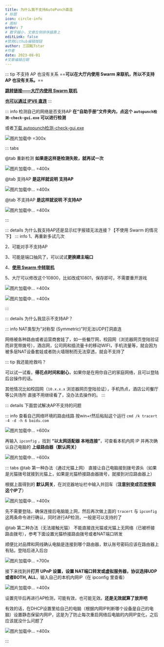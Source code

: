 ```yaml
---
title: 为什么我不支持AutoPunch直连
# 标题
icon: circle-info
# 图标
order: 7
# 数字越小，文章左侧排序越靠上
editLink: false
#禁用Github编辑按钮
author: 三回転Tstar
#作者
date: 2023-08-01
#文章编辑日期
---
```


::: tip 不支持 AP 也没有关系
==**可以在大厅内使用 Swarm 来联机，所以不支持 AP 也没有关系。**==

[**跳转链接——大厅内使用 Swarm 联机**](/Beginners/BeforePlaying.html#%E4%BD%BF%E7%94%A8-swarm-%E7%AD%89%E4%B8%AD%E8%BD%AC-ip-%E5%9C%A8%E5%A4%A7%E5%8E%85%E9%87%8C%E8%81%94%E6%9C%BA)

[**也可以通过 IPV6 直连**](/mods/AdvancedMods/IPv6Mod.html)
:::

::: info 检测自己的网络是否支持AP
**在“自助手册”文件夹内，点这个 `autopunch检测-check-gui.exe` 可以进行检测**

或者[下载 autopunch检测-check-gui.exe](https://gitee.com/sanhuizhuan/SokuMods/releases/download/v1/autopunch%E6%A3%80%E6%B5%8B-check-gui.exe)

![图片加载中 =300x](https://bu.dusays.com/2024/02/28/65defee74c6b5.png " ")

::: tabs

@tab 重新检测
**如果是这样是检测失败，就再试一次**

![图片加载中... =400x](https://bu.dusays.com/2024/01/21/65aca10f90429.webp "再试一次")

@tab 支持AP
**是这样就说明 支持AP**

![图片加载中... =400x](https://bu.dusays.com/2024/01/21/65aca1919e2f4.webp "AP Supported 支持AP")

@tab 不支持AP
**是这样就说明 不支持AP**

![图片加载中... =400x](https://bu.dusays.com/2024/01/21/65aca16127d2a.webp "AP NOT Supported 不支持AP")

:::

::: details 为什么我支持AP还是显示红字报错无法连接？【不使用 Swarm 的情况下】
::: info
1、再重新多试几次

2、可能对手不支持AP

3、可能是端口抽风了，可以试试**更换建主端口**

4、[**使用 Swarm 中转联机**](/Beginners/BeforePlaying.html#%E4%BD%BF%E7%94%A8-swarm-%E7%AD%89%E4%B8%AD%E8%BD%AC-ip-%E5%9C%A8%E5%A4%A7%E5%8E%85%E9%87%8C%E8%81%94%E6%9C%BA)

5、大厅可以修改这个10800，比如改成10801，保存即可，不需要重开游戏

![图片加载中... =400x](https://bu.dusays.com/2024/01/24/65b1333e9f810.png "点开这个 SokuLobbies.ini")

![图片加载中... =400x](https://bu.dusays.com/2024/01/24/65b1333ec7ebc.png "修改这个10800，比如改成10801，保存即可，不需要重开游戏")


:::

::: details 为什么我显示不支持AP？

::: info NAT类型为“对称型 (Symmetric)”时无法UDP打洞直连

网络被各种路由或者运营商套娃了，如一些餐厅网，校园网（浏览器网页登陆验证而非宽带拨号），酒店网，公司网和插流量卡的移动WIFI，手机流量等，就会因为被多层NAT设备套娃或者防火墙限制而无法穿透，就会不支持了

::: tip 我还能抢救吗？

可以试一试看，**得花点时间和耐心**，如果你是在用你自己的家庭网络，且可以登陆后台操作的话。

其他情况比如校园网（`10.x.x.x` 浏览器网页登陆验证），手机热点，酒店公司餐厅等公共场所
直接不用继续看了，没办法去操作的。
:::


::: details 下面尝试解决AP不支持的问题

::: info 查看自己网络环境的路由线路
按win+r然后粘贴这个运行   ```cmd /k tracert -4 -d -h 6 baidu.com```

![图片加载中... =600x](https://bu.dusays.com/2024/01/21/65aca2c7b2cc4.webp "此示例中，他有两个路由器`（192.168.88.1 和 192.168.1.1）`和一个光猫（天翼网关）`（100.xxx）`")

再输入 `ipconfig` ，找到 **“以太网适配器 本地连接”**，可查看本机内网 IP 并再次确认自己电脑的 **上级路由器（默认网关）**

![图片加载中... =600x](https://bu.dusays.com/2024/01/21/65aca347da187.webp "示例中本机内网 IPv4 地址为`192.168.88.4`，默认网关（路由器）为`192.168.88.1`")

::: tabs
@tab 第一种办法（通过光猫上网）
直接让自己电脑接到拨号源头（如果是光猫拨号就接到光猫上，如果是光猫桥接路由器拨号，就接到对应路由器上）

根据上面得到的 **默认网关**，在浏览器地址栏中输入并回车（**注意别变成百度搜索这个IP了**）

![图片加载中... =400x](https://bu.dusays.com/2024/01/21/65acab1ad1174.png "我的默认网关是 192.168.2.1，路由器后台，有的人是光猫拨号（账号和密码在设备底下一般有贴）")

先不需要登陆，确保连接后电脑能上网，然后再次做上面的 `tracert` 与 `ipconfig` 这两条命令进行确认，同时进行AP检测，一般是可以支持的了

@tab 第二种办法（无法接触光猫）
不能直接连光猫或光猫上无网络（已被桥接路由拨号），参考下面设置光猫桥接路由拨号或者NAT端口转发

顺便比对品牌和网线确认电脑是连接到哪个路由器，默认账号密码应该在路由器上有贴，登陆后进入后台

![图片加载中... =700x](https://bu.dusays.com/2024/01/21/65acac7ea8d64.webp "示例，成功登陆路由器后台")


接下来找到并**打开 UPnP 设置，设置 NAT端口转发或虚拟服务器，协议选择UDP或者BOTH, ALL**，输入自己的本机内网IP（在 ipconfig 里查看）

![图片加载中... =400x](https://bu.dusays.com/2024/01/21/65acad7a27a86.webp "路由器一般都有这些设置，光猫如果不是超级管理员账号登陆可能没有")

设置完毕后再进行AP检测，可能有效，也可能无效。**还是无效就算了放弃吧**

有效的话，在DHCP设置里给自己的电脑（根据内网IP判断哪个设备是自己的电脑）设置静态保留内网IP，这是为了防止每次重启网络后电脑的内网IP变化，之后应该就没什么问题了

![图片加载中... =400x](https://bu.dusays.com/2024/01/21/65acadf03cbc1.webp "不同设备的设置界面关键词可能不一样，**DHCP，静态，保留**")

:::
